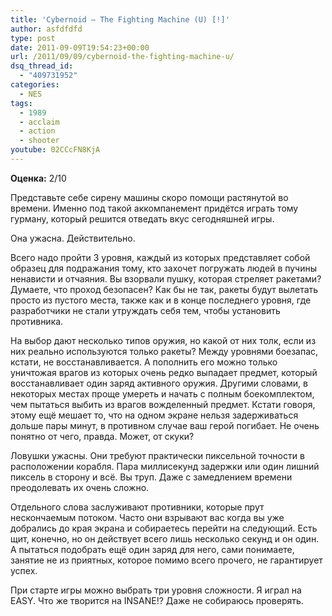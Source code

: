 ```yaml
---
title: 'Cybernoid – The Fighting Machine (U) [!]'
author: asfdfdfd
type: post
date: 2011-09-09T19:54:23+00:00
url: /2011/09/09/cybernoid-the-fighting-machine-u/
dsq_thread_id:
  - "409731952"
categories:
  - NES
tags:
  - 1989
  - acclaim
  - action
  - shooter
youtube: 02CCcFN8KjA
---
```

**Оценка:** 2/10

Представьте себе сирену машины скоро помощи растянутой во времени. Именно под такой аккомпанемент придётся играть тому гурману, который решится отведать вкус сегодняшней игры.

Она ужасна. Действительно.

Всего надо пройти 3 уровня, каждый из которых представляет собой образец для подражания тому, кто захочет погружать людей в пучины ненависти и отчаяния. Вы взорвали пушку, которая стреляет ракетами? Думаете, что проход безопасен? Как бы не так, ракеты будут вылетать просто из пустого места, также как и в конце последнего уровня, где разработчики не стали утруждать себя тем, чтобы установить противника.

На выбор дают несколько типов оружия, но какой от них толк, если из них реально используются только ракеты? Между уровнями боезапас, кстати, не восстанавливается. А пополнить его можно только уничтожая врагов из которых очень редко выпадает предмет, который восстанавливает один заряд активного оружия. Другими словами, в некоторых местах проще умереть и начать с полным боекомплектом, чем пытаться выбить из врагов вожделенный предмет. Кстати говоря, этому ещё мешает то, что на одном экране нельзя задерживаться дольше пары минут, в противном случае ваш герой погибает. Не очень понятно от чего, правда. Может, от скуки?

Ловушки ужасны. Они требуют практически пиксельной точности в расположении корабля. Пара миллисекунд задержки или один лишний пиксель в сторону и всё. Вы труп. Даже с замедлением времени преодолевать их очень сложно.

Отдельного слова заслуживают противники, которые прут нескончаемым потоком. Часто они взрывают вас когда вы уже добрались до края экрана и собираетесь перейти на следующий. Есть щит, конечно, но он действует всего лишь несколько секунд и он один. А пытаться подобрать ещё один заряд для него, сами понимаете, занятие не из приятных, которое помимо всего прочего, не гарантирует успех.

При старте игры можно выбрать три уровня сложности. Я играл на EASY. Что же творится на INSANE!? Даже не собираюсь проверять.